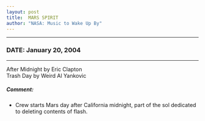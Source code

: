 ```yaml
---
layout: post
title:  MARS SPIRIT
author: "NASA: Music to Wake Up By"
---
```


----
### DATE: January 20, 2004
----
After Midnight by Eric Clapton<br />Trash Day by Weird Al Yankovic

##### Comment:
* Crew starts Mars day after California midnight, part of the sol dedicated to deleting contents of flash.

